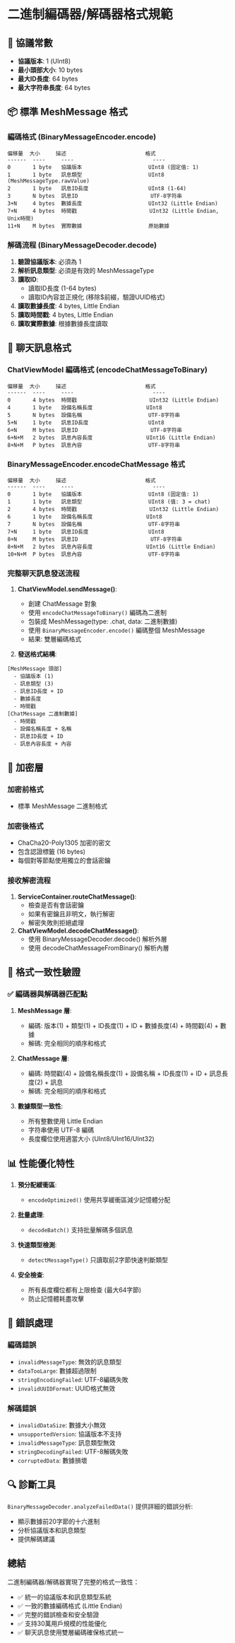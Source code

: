 # 二進制編碼器/解碼器格式規範

## 🔧 協議常數
- **協議版本**: 1 (UInt8)
- **最小頭部大小**: 10 bytes
- **最大ID長度**: 64 bytes
- **最大字符串長度**: 64 bytes

## 📦 標準 MeshMessage 格式

### 編碼格式 (BinaryMessageEncoder.encode)
```
偏移量  大小     描述                         格式
------  ----     ----                         ----
0       1 byte   協議版本                     UInt8 (固定值: 1)
1       1 byte   訊息類型                     UInt8 (MeshMessageType.rawValue)
2       1 byte   訊息ID長度                   UInt8 (1-64)
3       N bytes  訊息ID                       UTF-8字符串
3+N     4 bytes  數據長度                     UInt32 (Little Endian)
7+N     4 bytes  時間戳                       UInt32 (Little Endian, Unix時間)
11+N    M bytes  實際數據                     原始數據
```

### 解碼流程 (BinaryMessageDecoder.decode)
1. **驗證協議版本**: 必須為 1
2. **解析訊息類型**: 必須是有效的 MeshMessageType
3. **讀取ID**: 
   - 讀取ID長度 (1-64 bytes)
   - 讀取ID內容並正規化 (移除$前綴，驗證UUID格式)
4. **讀取數據長度**: 4 bytes, Little Endian
5. **讀取時間戳**: 4 bytes, Little Endian
6. **讀取實際數據**: 根據數據長度讀取

## 💬 聊天訊息格式

### ChatViewModel 編碼格式 (encodeChatMessageToBinary)
```
偏移量  大小     描述                         格式
------  ----     ----                         ----
0       4 bytes  時間戳                       UInt32 (Little Endian)
4       1 byte   設備名稱長度                 UInt8
5       N bytes  設備名稱                     UTF-8字符串
5+N     1 byte   訊息ID長度                   UInt8
6+N     M bytes  訊息ID                       UTF-8字符串
6+N+M   2 bytes  訊息內容長度                 UInt16 (Little Endian)
8+N+M   P bytes  訊息內容                     UTF-8字符串
```

### BinaryMessageEncoder.encodeChatMessage 格式
```
偏移量  大小     描述                         格式
------  ----     ----                         ----
0       1 byte   協議版本                     UInt8 (固定值: 1)
1       1 byte   訊息類型                     UInt8 (值: 3 = chat)
2       4 bytes  時間戳                       UInt32 (Little Endian)
6       1 byte   設備名稱長度                 UInt8
7       N bytes  設備名稱                     UTF-8字符串
7+N     1 byte   訊息ID長度                   UInt8
8+N     M bytes  訊息ID                       UTF-8字符串
8+N+M   2 bytes  訊息內容長度                 UInt16 (Little Endian)
10+N+M  P bytes  訊息內容                     UTF-8字符串
```

### 完整聊天訊息發送流程
1. **ChatViewModel.sendMessage()**:
   - 創建 ChatMessage 對象
   - 使用 `encodeChatMessageToBinary()` 編碼為二進制
   - 包裝成 MeshMessage(type: .chat, data: 二進制數據)
   - 使用 `BinaryMessageEncoder.encode()` 編碼整個 MeshMessage
   - 結果: 雙層編碼格式

2. **發送格式結構**:
```
[MeshMessage 頭部]
  - 協議版本 (1)
  - 訊息類型 (3)
  - 訊息ID長度 + ID
  - 數據長度
  - 時間戳
[ChatMessage 二進制數據]
  - 時間戳
  - 設備名稱長度 + 名稱
  - 訊息ID長度 + ID
  - 訊息內容長度 + 內容
```

## 🔐 加密層

### 加密前格式
- 標準 MeshMessage 二進制格式

### 加密後格式
- ChaCha20-Poly1305 加密的密文
- 包含認證標籤 (16 bytes)
- 每個對等節點使用獨立的會話密鑰

### 接收解密流程
1. **ServiceContainer.routeChatMessage()**:
   - 檢查是否有會話密鑰
   - 如果有密鑰且非明文，執行解密
   - 解密失敗則拒絕處理
2. **ChatViewModel.decodeChatMessage()**:
   - 使用 BinaryMessageDecoder.decode() 解析外層
   - 使用 decodeChatMessageFromBinary() 解析內層

## 🎯 格式一致性驗證

### ✅ 編碼器與解碼器匹配點
1. **MeshMessage 層**:
   - 編碼: 版本(1) + 類型(1) + ID長度(1) + ID + 數據長度(4) + 時間戳(4) + 數據
   - 解碼: 完全相同的順序和格式

2. **ChatMessage 層**:
   - 編碼: 時間戳(4) + 設備名稱長度(1) + 設備名稱 + ID長度(1) + ID + 訊息長度(2) + 訊息
   - 解碼: 完全相同的順序和格式

3. **數據類型一致性**:
   - 所有整數使用 Little Endian
   - 字符串使用 UTF-8 編碼
   - 長度欄位使用適當大小 (UInt8/UInt16/UInt32)

## 📊 性能優化特性

1. **預分配緩衝區**: 
   - `encodeOptimized()` 使用共享緩衝區減少記憶體分配

2. **批量處理**:
   - `decodeBatch()` 支持批量解碼多個訊息

3. **快速類型檢測**:
   - `detectMessageType()` 只讀取前2字節快速判斷類型

4. **安全檢查**:
   - 所有長度欄位都有上限檢查 (最大64字節)
   - 防止記憶體耗盡攻擊

## 🚨 錯誤處理

### 編碼錯誤
- `invalidMessageType`: 無效的訊息類型
- `dataTooLarge`: 數據超過限制
- `stringEncodingFailed`: UTF-8編碼失敗
- `invalidUUIDFormat`: UUID格式無效

### 解碼錯誤
- `invalidDataSize`: 數據大小無效
- `unsupportedVersion`: 協議版本不支持
- `invalidMessageType`: 訊息類型無效
- `stringDecodingFailed`: UTF-8解碼失敗
- `corruptedData`: 數據損壞

## 🔍 診斷工具

`BinaryMessageDecoder.analyzeFailedData()` 提供詳細的錯誤分析:
- 顯示數據前20字節的十六進制
- 分析協議版本和訊息類型
- 提供解碼建議

## 總結

二進制編碼器/解碼器實現了完整的格式一致性：
- ✅ 統一的協議版本和訊息類型系統
- ✅ 一致的數據編碼格式 (Little Endian)
- ✅ 完整的錯誤檢查和安全驗證
- ✅ 支持30萬用戶規模的性能優化
- ✅ 聊天訊息使用雙層編碼確保格式統一